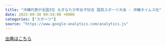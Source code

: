```yaml
---
title: "沖縄代表が全国3位 なぎなた少年女子試合 国民スポーツ大会 - 沖縄タイムス社"
date: 2025-09-30 09:54:00 +0900
categories: ["スポーツ"]
source: "https://www.google-analytics.com/analytics.js"
---
```


[出典はこちら](https://www.google-analytics.com/analytics.js)

